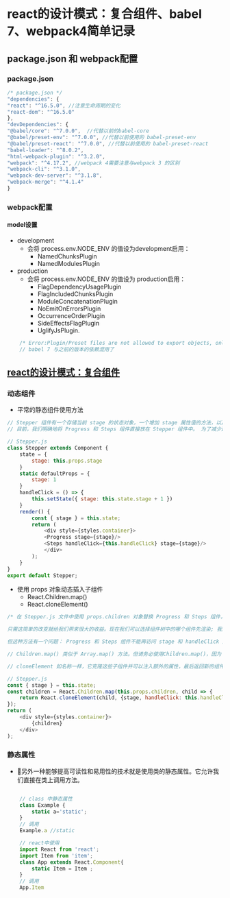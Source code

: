# react的设计模式：复合组件、babel 7、webpack4简单记录

## package.json 和 webpack配置

### package.json

```js
/* package.json */
"dependencies": {
"react": "^16.5.0", //注意生命周期的变化
"react-dom": "^16.5.0"
},
"devDependencies": {
"@babel/core": "^7.0.0",  //代替以前的babel-core
"@babel/preset-env": "^7.0.0", //代替以前使用的 babel-preset-env
"@babel/preset-react": "^7.0.0", //代替以前使用的 babel-preset-react
"babel-loader": "^8.0.2",
"html-webpack-plugin": "^3.2.0",
"webpack": "^4.17.2", //webpack 4需要注意与webpack 3 的区别
"webpack-cli": "^3.1.0",
"webpack-dev-server": "^3.1.8",
"webpack-merge": "^4.1.4"
}
```

### webpack配置

#### model设置

* development
  * 会将 process.env.NODE_ENV 的值设为development启用：
    * NamedChunksPlugin
    * NamedModulesPlugin
* production
  * 会将 process.env.NODE_ENV 的值设为 production启用：
    * FlagDependencyUsagePlugin
    * FlagIncludedChunksPlugin
    * ModuleConcatenationPlugin
    * NoEmitOnErrorsPlugin
    * OccurrenceOrderPlugin
    * SideEffectsFlagPlugin
    * UglifyJsPlugin.

```js
    /* Error:Plugin/Preset files are not allowed to export objects, only functions*/
    // babel 7 与之前的版本的依赖混用了
```

## [react的设计模式：复合组件](http://imweb.io/topic/5b3f03f44d378e703a4f4456)

### 动态组件

* 平常的静态组件使用方法

```js
// Stepper 组件有一个存储当前 stage 的状态对象，一个增加 stage 属性值的方法，以及一个 render 方法，它返回包含2个子组件的div。
// 目前，我们明确地将 Progress 和 Steps 组件直接放在 Stepper 组件中。 为了减少这种静态写法，我们可以使用 props 对象动态插入子组件。

// Stepper.js
class Stepper extends Component {
    state = {
        stage: this.props.stage
    }
    static defaultProps = {
        stage: 1
    }
    handleClick = () => {
        this.setState({ stage: this.state.stage + 1 })
    }
    render() {
        const { stage } = this.state;
        return (
            <div style={styles.container}>
            <Progress stage={stage}/>
            <Steps handleClick={this.handleClick} stage={stage}/>
            </div>
        );
    }
}
export default Stepper;

```

* 使用 props 对象动态插入子组件
  * React.Children.map()
  * React.cloneElement()

```js
/* 在 Stepper.js 文件中使用 props.children 对象替换 Progress 和 Steps 组件，并将它们放在 App.js中的 Stepper 组件内。

只需这简单的改变就给我们带来很大的收益。现在我们可以选择组件树中的哪个组件先渲染; 我们可以选择进度块是在左侧还是右侧。

但这种方法有一个问题： Progress 和 Steps 组件不能再访问 stage 和 handleClick 属性了。 为了让每个子组件获取它们需要的属性，我们需要手动遍历每个子组件并向其注入这些属性。 我们可以使用 react API 提供的一些辅助方法来实现。 两个方法是： Children.map() 和 cloneElement()。 */

// Children.map() 类似于 Array.map() 方法。但请务必使用Children.map()，因为 children.props 具有不透明的数据结构，使得 Array.map() 方法不适合此用例。

// cloneElement 如名称一样，它克隆这些子组件并可以注入额外的属性，最后返回新的组件。

// Stepper.js
const { stage } = this.state;
const children = React.Children.map(this.props.children, child => {
    return React.cloneElement(child, {stage, handleClick: this.handleClick})
});
return (
    <div style={styles.container}>
        {children}
    </div>
);

```

### 静态属性

* 另外一种能够提高可读性和易用性的技术就是使用类的静态属性。它允许我们直接在类上调用方法。

```js

    // class 中静态属性
    class Example {
        static a='static';
    }
    // 调用
    Example.a //static

    // react中使用
    import React from 'react';
    import Item from 'item';
    class App extends React.Component{
        static Item = Item ;
    }
    // 调用
    App.Item

```
